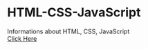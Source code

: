 # HTML-CSS-JavaScript
Informations about HTML, CSS, JavaScript<br>
<a href="https://shinhy2026.github.io/HTML-CSS-JavaScript/main.html">Click Here</a>
